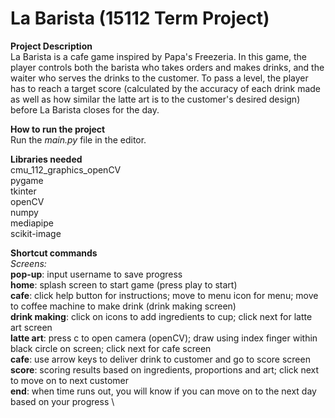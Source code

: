 # La Barista (15112 Term Project)
**Project Description** \
La Barista is a cafe game inspired by Papa's Freezeria. In this game, the player controls both the barista who takes orders and makes drinks, and the waiter who serves the drinks to the customer. To pass a level, the player has to reach a target score (calculated by the accuracy of each drink made as well as how similar the latte art is to the customer's desired design) before La Barista closes for the day.

**How to run the project** \
Run the _main.py_ file in the editor. 

**Libraries needed** \
cmu_112_graphics_openCV \
pygame \
tkinter \
openCV \
numpy \
mediapipe \
scikit-image

**Shortcut commands** \
_Screens:_\
**pop-up**: input username to save progress\
**home**: splash screen to start game (press play to start) \
**cafe**: click help button for instructions; move to menu icon for menu; move to coffee machine to make drink (drink making screen)\
**drink making**: click on icons to add ingredients to cup; click next for latte art screen \
**latte art**: press c to open camera (openCV); draw using index finger within black circle on screen; click next for cafe screen \
**cafe**: use arrow keys to deliver drink to customer and go to score screen \
**score**: scoring results based on ingredients, proportions and art; click next to move on to next customer \
**end**: when time runs out, you will know if you can move on to the next day based on your progress \
